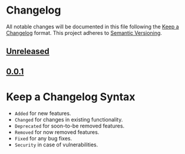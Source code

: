 # Changelog

All notable changes will be documented in this file following the [Keep a Changelog](https://keepachangelog.com/en/1.0.0/) 
format. This project adheres to [Semantic Versioning](https://semver.org/spec/v2.0.0.html).

## [Unreleased]

## [0.0.1]

# Keep a Changelog Syntax

- `Added` for new features.
- `Changed` for changes in existing functionality.
- `Deprecated` for soon-to-be removed features.
- `Removed` for now removed features.
- `Fixed` for any bug fixes. 
- `Security` in case of vulnerabilities.

[Unreleased]: https://github.com/glhd/suspend/compare/0.0.1...HEAD
[0.0.1]: https://github.com/glhd/suspend/compare/0.0.0...0.0.1
